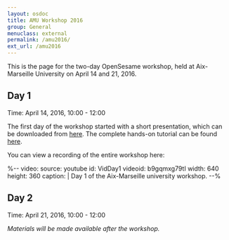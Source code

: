 ```yaml
---
layout: osdoc
title: AMU Workshop 2016
group: General
menuclass: external
permalink: /amu2016/
ext_url: /amu2016
---
```


This is the page for the two-day OpenSesame workshop, held at Aix-Marseille University on April 14 and 21, 2016.

## Day 1

Time: April 14, 2016, 10:00 - 12:00

The first day of the workshop started with a short presentation, which can be downloaded from [here](http://doi.org/10.6084/m9.figshare.3179455). The complete hands-on tutorial can be found [here](/tutorials/amorcage-categorique).

You can view a recording of the entire workshop here:

%--
video:
 source: youtube
 id: VidDay1
 videoid: b9gqmxg79tI
 width: 640
 height: 360
 caption: |
  Day 1 of the Aix-Marseille university workshop.
--%

## Day 2

Time: April 21, 2016, 10:00 - 12:00

*Materials will be made available after the workshop.*
